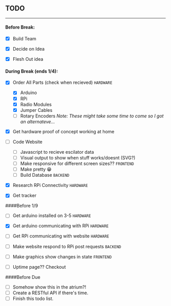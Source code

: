 TODO
----
----

#### Before Break:
 - [x] Build Team
 - [x] Decide on Idea
 - [x] Flesh Out idea



#### During Break (ends 1/4):
 - [x] Order All Parts (check when recieved) `HARDWARE`
    - [x] Arduino
    - [x] RPi
    - [x] Radio Modules
    - [x] Jumper Cables
    - [ ] Rotary Encoders *Note: These might take some time to come so I got an alternateve...*
 - [x] Get hardware proof of concept working at home
 - [ ] Code Website
    - [ ] Javascript to recieve escilator data
    - [ ] Visual output to show when stuff works/doesnt (SVG?)
    - [ ] Make responsive for different screen sizes?? `FRONTEND`
    - [ ] Make pretty :grin:
    - [ ] Build Database `BACKEND`
 - [x] Research RPi Connectivity `HARDWARE`
 - [x] Get tracker


 ####Before 1/9
 - [ ] Get arduino installed on 3-5 `HARDWARE`
 - [x] Get arduino communicating with RPi `HARDWARE`
 - [ ] Get RPi communicating with website `HARDWARE`
 - [ ] Make website respond to RPi post requests `BACKEND`
 - [ ] Make graphics show changes in state `FRONTEND`
 - [ ] Uptime page?? Checkout 


 ####Before Due
 - [ ] Somehow show this in the atrium?!
 - [ ] Create a RESTful API if there's time.
 - [ ] Finish this todo list.
